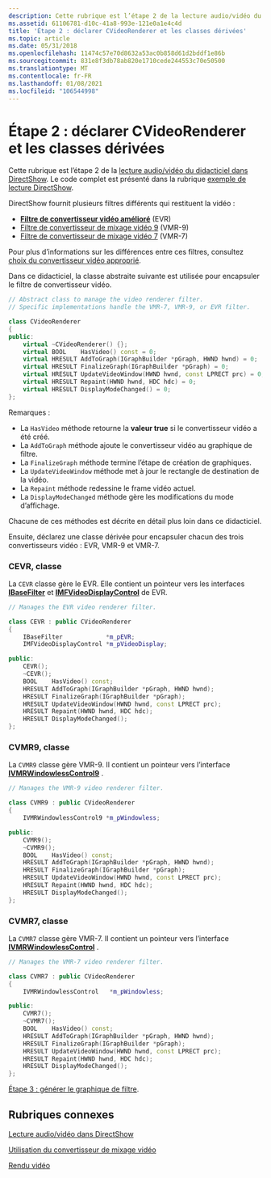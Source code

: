 ```yaml
---
description: Cette rubrique est l’étape 2 de la lecture audio/vidéo du didacticiel dans DirectShow.
ms.assetid: 61106781-d10c-41a8-993e-121e0a1e4c4d
title: 'Étape 2 : déclarer CVideoRenderer et les classes dérivées'
ms.topic: article
ms.date: 05/31/2018
ms.openlocfilehash: 11474c57e70d8632a53ac0b858d61d2bddf1e86b
ms.sourcegitcommit: 831e8f3db78ab820e1710cede244553c70e50500
ms.translationtype: MT
ms.contentlocale: fr-FR
ms.lasthandoff: 01/08/2021
ms.locfileid: "106544998"
---
```

# <a name="step-2-declare-cvideorenderer-and-derived-classes"></a>Étape 2 : déclarer CVideoRenderer et les classes dérivées

Cette rubrique est l’étape 2 de la [lecture audio/vidéo du didacticiel dans DirectShow](audio-video-playback-in-directshow.md). Le code complet est présenté dans la rubrique [exemple de lecture DirectShow](directshow-playback-example.md).

DirectShow fournit plusieurs filtres différents qui restituent la vidéo :

-   [**Filtre de convertisseur vidéo amélioré**](enhanced-video-renderer-filter.md) (EVR)
-   [Filtre de convertisseur de mixage vidéo 9](video-mixing-renderer-filter-9.md) (VMR-9)
-   [Filtre de convertisseur de mixage vidéo 7](video-mixing-renderer-filter-7.md) (VMR-7)

Pour plus d’informations sur les différences entre ces filtres, consultez [choix du convertisseur vidéo approprié](choosing-the-right-renderer.md).

Dans ce didacticiel, la classe abstraite suivante est utilisée pour encapsuler le filtre de convertisseur vidéo.


```C++
// Abstract class to manage the video renderer filter.
// Specific implementations handle the VMR-7, VMR-9, or EVR filter.

class CVideoRenderer
{
public:
    virtual ~CVideoRenderer() {};
    virtual BOOL    HasVideo() const = 0;
    virtual HRESULT AddToGraph(IGraphBuilder *pGraph, HWND hwnd) = 0;
    virtual HRESULT FinalizeGraph(IGraphBuilder *pGraph) = 0;
    virtual HRESULT UpdateVideoWindow(HWND hwnd, const LPRECT prc) = 0;
    virtual HRESULT Repaint(HWND hwnd, HDC hdc) = 0;
    virtual HRESULT DisplayModeChanged() = 0;
};
```



Remarques :

-   La `HasVideo` méthode retourne la **valeur true** si le convertisseur vidéo a été créé.
-   La `AddToGraph` méthode ajoute le convertisseur vidéo au graphique de filtre.
-   La `FinalizeGraph` méthode termine l’étape de création de graphiques.
-   La `UpdateVideoWindow` méthode met à jour le rectangle de destination de la vidéo.
-   La `Repaint` méthode redessine le frame vidéo actuel.
-   La `DisplayModeChanged` méthode gère les modifications du mode d’affichage.

Chacune de ces méthodes est décrite en détail plus loin dans ce didacticiel.

Ensuite, déclarez une classe dérivée pour encapsuler chacun des trois convertisseurs vidéo : EVR, VMR-9 et VMR-7.

### <a name="cevr-class"></a>CEVR, classe

La `CEVR` classe gère le EVR. Elle contient un pointeur vers les interfaces [**IBaseFilter**](/windows/desktop/api/Strmif/nn-strmif-ibasefilter) et [**IMFVideoDisplayControl**](/windows/win32/api/evr/nn-evr-imfvideodisplaycontrol) de EVR.


```C++
// Manages the EVR video renderer filter.

class CEVR : public CVideoRenderer
{
    IBaseFilter            *m_pEVR;
    IMFVideoDisplayControl *m_pVideoDisplay;

public:
    CEVR();
    ~CEVR();
    BOOL    HasVideo() const;
    HRESULT AddToGraph(IGraphBuilder *pGraph, HWND hwnd);
    HRESULT FinalizeGraph(IGraphBuilder *pGraph);
    HRESULT UpdateVideoWindow(HWND hwnd, const LPRECT prc);
    HRESULT Repaint(HWND hwnd, HDC hdc);
    HRESULT DisplayModeChanged();
};
```



### <a name="cvmr9-class"></a>CVMR9, classe

La `CVMR9` classe gère VMR-9. Il contient un pointeur vers l’interface [**IVMRWindowlessControl9**](/previous-versions/windows/desktop/api/Vmr9/nn-vmr9-ivmrwindowlesscontrol9) .


```C++
// Manages the VMR-9 video renderer filter.

class CVMR9 : public CVideoRenderer
{
    IVMRWindowlessControl9 *m_pWindowless;

public:
    CVMR9();
    ~CVMR9();
    BOOL    HasVideo() const;
    HRESULT AddToGraph(IGraphBuilder *pGraph, HWND hwnd);
    HRESULT FinalizeGraph(IGraphBuilder *pGraph);
    HRESULT UpdateVideoWindow(HWND hwnd, const LPRECT prc);
    HRESULT Repaint(HWND hwnd, HDC hdc);
    HRESULT DisplayModeChanged();
};
```



### <a name="cvmr7-class"></a>CVMR7, classe

La `CVMR7` classe gère VMR-7. Il contient un pointeur vers l’interface [**IVMRWindowlessControl**](/windows/desktop/api/Strmif/nn-strmif-ivmrwindowlesscontrol) .


```C++
// Manages the VMR-7 video renderer filter.

class CVMR7 : public CVideoRenderer
{
    IVMRWindowlessControl   *m_pWindowless;

public:
    CVMR7();
    ~CVMR7();
    BOOL    HasVideo() const;
    HRESULT AddToGraph(IGraphBuilder *pGraph, HWND hwnd);
    HRESULT FinalizeGraph(IGraphBuilder *pGraph);
    HRESULT UpdateVideoWindow(HWND hwnd, const LPRECT prc);
    HRESULT Repaint(HWND hwnd, HDC hdc);
    HRESULT DisplayModeChanged();
};
```



[Étape 3 : générer le graphique de filtre](step-3--build-the-filter-graph.md).

## <a name="related-topics"></a>Rubriques connexes

<dl> <dt>

[Lecture audio/vidéo dans DirectShow](audio-video-playback-in-directshow.md)
</dt> <dt>

[Utilisation du convertisseur de mixage vidéo](using-the-video-mixing-renderer.md)
</dt> <dt>

[Rendu vidéo](video-rendering.md)
</dt> </dl>

 

 
